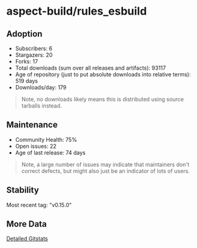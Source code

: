 # aspect-build/rules_esbuild

## Adoption

- Subscribers: 6
- Stargazers: 20
- Forks: 17
- Total downloads (sum over all releases and artifacts): 93117
- Age of repository (just to put absolute downloads into relative terms): 519 days
- Downloads/day: 179

> Note, no downloads likely means this is distributed using source tarballs instead.

## Maintenance

- Community Health: 75%
- Open issues: 22
- Age of last release: 74 days

> Note, a large number of issues may indicate that maintainers don't correct defects, but might also
> just be an indicator of lots of users.

## Stability

Most recent tag: "v0.15.0"

## More Data

[Detailed Gitstats](/bazel-catalog/gitstats/aspect-build/rules_esbuild)

